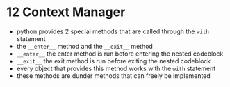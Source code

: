 # 12 Context Manager
- python provides 2 special methods that are called through the ``with`` statement
- the ``__enter__`` method and the ``__exit__`` method
- ``__enter__`` the enter method is run before entering the nested codeblock
- ``__exit__`` the exit method is run before exiting the nested codeblock
- every object that provides this method works with the ``with`` statement
- these methods are dunder methods that can freely be implemented